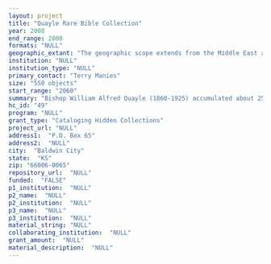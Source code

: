 ```yaml
--- 
layout: project 
title: "Quayle Rare Bible Collection"
year: 2008
end_range: 2000
formats: "NULL"
geographic_extant: "The geographic scope extends from the Middle East and northern Africa to Europe and North America."
institution: "NULL"
institution_type: "NULL"
primary_contact: "Terry Manies"
size: "550 objects"
start_range: "2060"
summary: "Bishop William Alfred Quayle (1860-1925) accumulated about 250 historically significant Bibles and related books to illustrate \"book arts\" across the ages. Today the Quayle Rare Bible Collection has been expanded and contains over 500 items housed as a special collection within Baker University’s Collins Library. Pieces within it cover periods from the ancient world through the modern era, including: Medieval manuscripts and illustrated leaves from the 11th through 14th centuries; and approximately a dozen incunabula such as an Eggesteyn Bible, two Coberger Bibles, and two Froben Bibles. Many major early English bible translations are also represented, including: Matthew’s Bible; the Taverner text; a second edition of the Coverdale Bible; the Tyndale Bible; a copy of the Genevan Bible; a Bishop’s Bible; the Douai-Rheims text and a first edition King James Bible. Important examples of biblical printing from 18th century America include a copy of Cotton Mather’s Magnalia Christi and numerous books printed by Christoph Saur, Robert and Jane Aitken and others. The Quayle also includes a copy of the Nurnberg Chronicle, several items printed by Greygnog Press in Wales and texts translated into American Indian languages like Cherokee, Pequot and Ojibwa. The collections preserves some of Bishop Quayle's own writing, copies of William Blake’s illustrations created to illuminate the Book of Job, a leaf from a Gutenberg Bible and many exceptional bindings."
hc_id: "49"
program: "NULL"
grant_type: "Cataloging Hidden Collections"
project_url: "NULL"
address1:  "P.O. Box 65"
address2:  "NULL"
city:  "Baldwin City"
state:  "KS"
zip: "66006-0065"
repository_url:  "NULL"
funded:  "FALSE"
p1_institution:  "NULL"
p2_name:  "NULL"
p2_institution:  "NULL"
p3_name:  "NULL"
p3_institution:  "NULL"
material_string: "NULL"
collaborating_institution:  "NULL"
grant_amount:  "NULL"
material_description:  "NULL"
---
```

